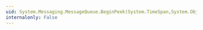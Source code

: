 ```yaml
---
uid: System.Messaging.MessageQueue.BeginPeek(System.TimeSpan,System.Object,System.AsyncCallback)
internalonly: False
---
```

